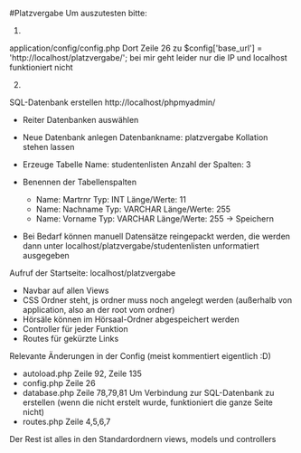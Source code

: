 #Platzvergabe
Um auszutesten bitte:

1.
application/config/config.php
Dort Zeile 26 zu
$config['base_url'] = 'http://localhost/platzvergabe/';
bei mir geht leider nur die IP und localhost funktioniert nicht

2.
SQL-Datenbank erstellen
http://localhost/phpmyadmin/
- Reiter Datenbanken auswählen

- Neue Datenbank anlegen
  Datenbankname: platzvergabe
  Kollation stehen lassen
  
- Erzeuge Tabelle
  Name: studentenlisten
  Anzahl der Spalten: 3
  
- Benennen der Tabellenspalten
  - Name: Martrnr Typ: INT Länge/Werte: 11
  - Name: Nachname Typ: VARCHAR Länge/Werte: 255
  - Name: Vorname Typ: VARCHAR Länge/Werte: 255
  -> Speichern
  
- Bei Bedarf können manuell Datensätze reingepackt werden, die werden dann unter localhost/platzvergabe/studentenlisten unformatiert ausgegeben

Aufruf der Startseite:
localhost/platzvergabe

- Navbar auf allen Views
- CSS Ordner steht, js ordner muss noch angelegt werden (außerhalb von application, also an der root vom ordner)
- Hörsäle können im Hörsaal-Ordner abgespeichert werden
- Controller für jeder Funktion
- Routes für gekürzte Links

Relevante Änderungen in der Config (meist kommentiert eigentlich :D)
- autoload.php Zeile 92, Zeile 135
- config.php Zeile 26
- database.php Zeile 78,79,81 Um Verbindung zur SQL-Datenbank zu erstellen (wenn die nicht erstelt wurde, funktioniert die ganze Seite nicht)
- routes.php Zeile 4,5,6,7

Der Rest ist alles in den Standardordnern views, models und controllers

